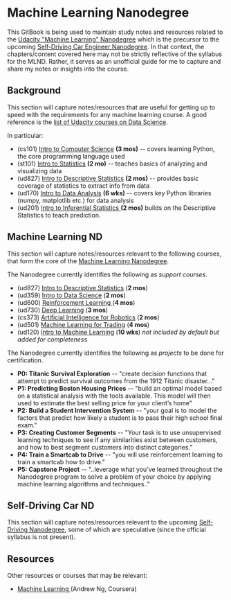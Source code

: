 # Machine Learning Nanodegree

This GitBook is being used to maintain study notes and resources related to the [Udacity "Machine Learning" Nanodegree](https://www.udacity.com/course/machine-learning-engineer-nanodegree-by-google--nd009) which is the precursor to the upcoming [Self-Driving Car Engineer Nanodegree](https://www.udacity.com/course/self-driving-car-engineer-nanodegree--nd013). In that context, the chapters/content covered here may not be strictly reflective of the syllabus for the MLND. Rather, it serves as an unofficial guide for me to capture and share my notes or insights into the course.


## Background 
This section will capture notes/resources that are useful for getting up to speed with the requirements for any machine learning course. A good reference is the [list of Udacity courses on Data Science](https://www.udacity.com/courses/data-science). 

In particular:

* (cs101) [Intro to Computer Science](https://www.udacity.com/course/intro-to-computer-science--cs101) **(3 mos)** -- covers learning Python, the core programming language used
* (st101) [Intro to Statistics](https://www.udacity.com/course/intro-to-statistics--st101) **(2 mo)** -- teaches basics of analyzing and visualizing data 
* (ud827) [Intro to Descriptive Statistics](https://www.udacity.com/course/intro-to-descriptive-statistics--ud827) **(2 mos)** -- provides basic coverage of statistics to extract info from data 
* (ud170) [Intro to Data Analysis](https://www.udacity.com/course/intro-to-data-analysis--ud170) **(6 wks)** -- covers key Python libraries (numpy, matplotlib etc.) for data analysis
* (ud201) [Intro to Inferential Statistics ](https://www.udacity.com/course/intro-to-inferential-statistics--ud201)**(2 mos)** builds on the Descriptive Statistics to teach prediction.


## Machine Learning ND
This section will capture notes/resources relevant to the following courses, that form the core of the [Machine Learning Nanodegree](https://www.udacity.com/course/machine-learning-engineer-nanodegree-by-google--nd009). 

The Nanodegree currently identifies the following as *support courses*.

* (ud827) [Intro to Descriptive Statistics](https://www.udacity.com/courses/intro-to-descriptive-statistics--ud827) (**2 mos**)
* (ud359) [Intro to Data Science](https://www.udacity.com/courses/intro-to-data-science--ud359) (**2 mos**)
* (ud600) [Reinforcement Learning ](https://www.udacity.com/courses/reinforcement-learning--ud600)(**4 mos**)
* (ud730) [Deep Learning](https://www.udacity.com/courses/deep-learning--ud730) (**3 mos**)
* (cs373) [Artificial Intelligence for Robotics](https://www.udacity.com/courses/artificial-intelligence-for-robotics--cs373) (**2 mos**)
* (ud501) [Machine Learning for Trading](https://www.udacity.com/courses/machine-learning-for-trading--ud501) (**4 mos**)
* (ud120) [Intro to Machine Learning](https://www.udacity.com/course/intro-to-machine-learning--ud120) (**10 wks**) *not included by default but added for completeness*

The Nanodegree currently identifies the following as *projects* to be done for certification.
* **P0: Titanic Survival Exploration** -- "create decision functions that attempt to predict survival outcomes from the 1912 Titanic disaster..."
* **P1: Predicting Boston Housing Prices** -- "build an optimal model based on a statistical analysis with the tools available. This model will then used to estimate the best selling price for your client’s home"
* **P2: Build a Student Intervention System** -- "your goal is to model the factors that predict how likely a student is to pass their high school final exam."
* **P3: Creating Customer Segments** -- "Your task is to use unsupervised learning techniques to see if any similarities exist between customers, and how to best segment customers into distinct categories."
* **P4: Train a Smartcab to Drive** -- "you will use reinforcement learning to train a smartcab how to drive."
* **P5: Capstone Project** -- "..leverage what you’ve learned throughout the Nanodegree program to solve a problem of your choice by applying machine learning algorithms and techniques.."



## Self-Driving Car ND
This section will capture notes/resources relevant to the upcoming [Self-Driving Nanodegree](https://www.udacity.com/course/self-driving-car-engineer-nanodegree--nd013), some of which are speculative (since the official syllabus is not present).

## Resources

Other resources or courses that may be relevant:
* [Machine Learning ](https://www.coursera.org/learn/machine-learning/home/welcome)(Andrew Ng, Coursera)




